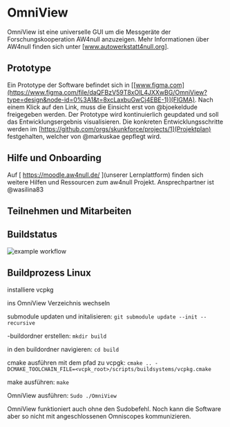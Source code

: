 # OmniView
OmniView ist eine universelle GUI um die Messgeräte der Forschungskooperation AW4null anzuzeigen. 
Mehr Informationen über AW4null finden sich unter [www.autowerkstatt4null.org].

## Prototype 
Ein Prototype der Software befindet sich in [[www.figma.com](https://www.figma.com/file/daQFBzV59T8xOlL4JXXwBG/OmniView?type=design&node-id=0%3A1&t=8xcLaxbuGwCj4EBE-1)](FIGMA). Nach einem Klick auf den Link, muss die Einsicht erst von @bjoekeldude freigegeben werden.
Der Prototype wird kontinuierlich geupdated und soll das Entwicklungsergebnis visualisieren. 
Die konkreten Entwicklungsschritte werden im [https://github.com/orgs/skunkforce/projects/1](Projektplan) festgehalten, welcher von @markuskae gepflegt wird.

## Hilfe und Onboarding
Auf [ https://moodle.aw4null.de/ ](unserer Lernplattform) finden sich weitere Hilfen und Ressourcen zum aw4null Projekt. Ansprechpartner ist @wasilina83 

## Teilnehmen und Mitarbeiten
## Buildstatus
![example workflow](https://github.com/skunkforce/omniview/actions/workflows/build.yaml/badge.svg)


## Buildprozess Linux
installiere vcpkg

ins OmniView Verzeichnis wechseln

submodule updaten und initalisieren:
`git submodule update --init --recursive`

-buildordner erstellen:
`mkdir build`

in den buildordner navigieren:
`cd build`

cmake ausführen mit dem pfad zu vcpgk:
`cmake .. -DCMAKE_TOOLCHAIN_FILE=<vcpk_root>/scripts/buildsystems/vcpkg.cmake`

make ausführen:
`make`



OmniView ausführen:
`Sudo ./OmniView`

OmniView funktioniert auch ohne den Sudobefehl. Noch kann die Software aber so nicht mit angeschlossenen Omniscopes kommunizieren.



